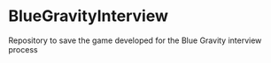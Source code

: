 # BlueGravityInterview
Repository to save the game developed for the Blue Gravity interview process
